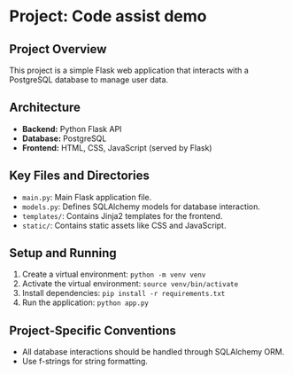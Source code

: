 # Project: Code assist demo

## Project Overview
This project is a simple Flask web application that interacts with a PostgreSQL database to manage user data.

## Architecture
- **Backend:** Python Flask API
- **Database:** PostgreSQL
- **Frontend:** HTML, CSS, JavaScript (served by Flask)

## Key Files and Directories
- `main.py`: Main Flask application file.
- `models.py`: Defines SQLAlchemy models for database interaction.
- `templates/`: Contains Jinja2 templates for the frontend.
- `static/`: Contains static assets like CSS and JavaScript.

## Setup and Running
1. Create a virtual environment: `python -m venv venv`
2. Activate the virtual environment: `source venv/bin/activate`
3. Install dependencies: `pip install -r requirements.txt`
4. Run the application: `python app.py`

## Project-Specific Conventions
- All database interactions should be handled through SQLAlchemy ORM.
- Use f-strings for string formatting.
